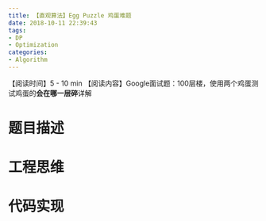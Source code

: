 ```yaml
---
title: 【直观算法】Egg Puzzle 鸡蛋难题
date: 2018-10-11 22:39:43
tags: 
- DP
- Optimization
categories:
- Algorithm
---
```


【阅读时间】5 - 10 min
【阅读内容】Google面试题：100层楼，使用两个鸡蛋测试鸡蛋的**会在哪一层碎**详解

<!-- more -->

# 题目描述



# 工程思维



# 代码实现

